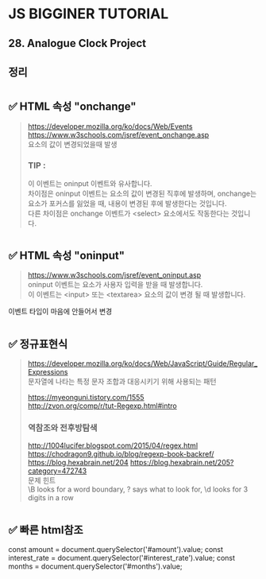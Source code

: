 # JS BIGGINER TUTORIAL 
## 28. Analogue Clock Project
  
## 정리

#
## ✅ HTML 속성 "onchange"
> https://developer.mozilla.org/ko/docs/Web/Events  
> https://www.w3schools.com/jsref/event_onchange.asp  
> 요소의 값이 변경되었을때 발생   
> ### TIP : 
> 이 이벤트는 oninput 이벤트와 유사합니다.  
> 차이점은 oninput 이벤트는 요소의 값이 변경된 직후에 발생하며, onchange는 요소가 포커스를 잃었을 때, 내용이 변경된 후에 발생한다는 것입니다.  
> 다른 차이점은 onchange 이벤트가 &#60;select&#62; 요소에서도 작동한다는 것입니다.
#
## ✅ HTML 속성 "oninput" 
> https://www.w3schools.com/jsref/event_oninput.asp   
> oninput 이벤트는 요소가 사용자 입력을 받을 때 발생합니다.  
> 이 이벤트는 &#60;input&#62; 또는 &#60;textarea&#62; 요소의 값이 변경 될 때 발생합니다.  

이벤트 타입이 마음에 안들어서 변경
#
#
## ✅ 정규표현식  
> https://developer.mozilla.org/ko/docs/Web/JavaScript/Guide/Regular_Expressions   
> 문자열에 나타는 특정 문자 조합과 대응시키기 위해 사용되는 패턴
> 
> https://myeonguni.tistory.com/1555  
> http://zvon.org/comp/r/tut-Regexp.html#intro
> ### 역참조와 전후방탐색
> http://1004lucifer.blogspot.com/2015/04/regex.html  
> https://chodragon9.github.io/blog/regexp-book-backref/  
> https://blog.hexabrain.net/204
> https://blog.hexabrain.net/205?category=472743  
문제 힌트  
> \B looks for a word boundary, ? says what to look for, \d looks for 3 digits in a row
#

#
## ✅ 빠른 html참조 
const amount = document.querySelector('#amount').value;
const interest_rate = document.querySelector('#interest_rate').value;
const months = document.querySelector('#months').value;